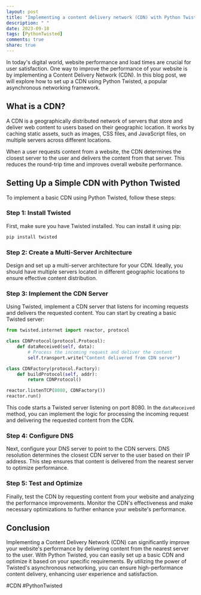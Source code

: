 ```yaml
---
layout: post
title: "Implementing a content delivery network (CDN) with Python Twisted"
description: " "
date: 2023-09-18
tags: [PythonTwisted]
comments: true
share: true
---
```


In today's digital world, website performance and load times are crucial for user satisfaction. One way to improve the performance of your website is by implementing a Content Delivery Network (CDN). In this blog post, we will explore how to set up a CDN using Python Twisted, a popular asynchronous networking framework.

## What is a CDN?

A CDN is a geographically distributed network of servers that store and deliver web content to users based on their geographic location. It works by caching static assets, such as images, CSS files, and JavaScript files, on multiple servers across different locations.

When a user requests content from a website, the CDN determines the closest server to the user and delivers the content from that server. This reduces the round-trip time and improves overall website performance.

## Setting Up a Simple CDN with Python Twisted

To implement a basic CDN using Python Twisted, follow these steps:

### Step 1: Install Twisted
First, make sure you have Twisted installed. You can install it using pip:

```bash
pip install twisted
```

### Step 2: Create a Multi-Server Architecture
Design and set up a multi-server architecture for your CDN. Ideally, you should have multiple servers located in different geographic locations to ensure effective content distribution.

### Step 3: Implement the CDN Server
Using Twisted, implement a CDN server that listens for incoming requests and delivers the requested content. You can start by creating a basic Twisted server:

```python
from twisted.internet import reactor, protocol

class CDNProtocol(protocol.Protocol):
    def dataReceived(self, data):
        # Process the incoming request and deliver the content
        self.transport.write("Content delivered from CDN server")

class CDNFactory(protocol.Factory):
    def buildProtocol(self, addr):
        return CDNProtocol()

reactor.listenTCP(8080, CDNFactory())
reactor.run()
```

This code starts a Twisted server listening on port 8080. In the `dataReceived` method, you can implement the logic for processing the incoming request and delivering the requested content from the CDN.

### Step 4: Configure DNS
Next, configure your DNS server to point to the CDN servers. DNS resolution determines the closest CDN server to the user based on their IP address. This step ensures that content is delivered from the nearest server to optimize performance.

### Step 5: Test and Optimize
Finally, test the CDN by requesting content from your website and analyzing the performance improvements. Monitor the CDN's effectiveness and make necessary optimizations to further enhance your website's performance.

## Conclusion

Implementing a Content Delivery Network (CDN) can significantly improve your website's performance by delivering content from the nearest server to the user. With Python Twisted, you can easily set up a basic CDN and optimize it based on your specific requirements. By utilizing the power of Twisted's asynchronous networking, you can ensure high-performance content delivery, enhancing user experience and satisfaction.

#CDN #PythonTwisted